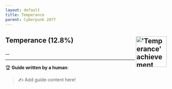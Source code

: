 ```yaml
---
layout: default
title: Temperance
parent: Cyberpunk 2077
---
```


## Temperance (12.8%) <img align="right" src="https://cdn.cloudflare.steamstatic.com/steamcommunity/public/images/apps/1091500/c81713b7813e1675add335a1ce778588b70d09f9.jpg" alt="'Temperance' achievement icon" width="96" height="96">

__

---

:trophy: **Guide written by a human**:

> :writing_hand: Add guide content here!

